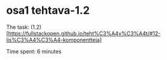 # osa1 tehtava-1.2

The task: (1.2)[https://fullstackopen.github.io/teht%C3%A4v%C3%A4t/#12-lis%C3%A4%C3%A4-komponentteja]

Time spent: 6 minutes
